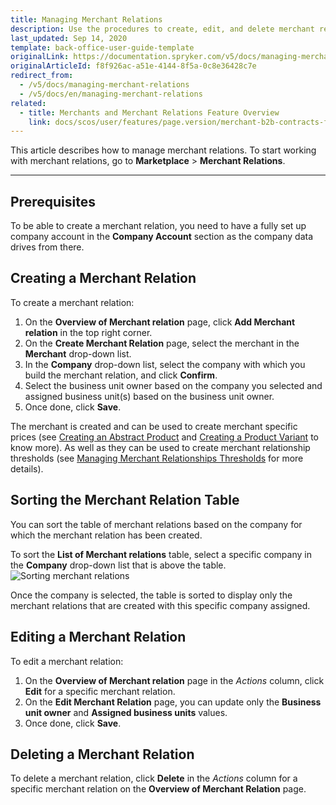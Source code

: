 ```yaml
---
title: Managing Merchant Relations
description: Use the procedures to create, edit, and delete merchant relations, or sort them by the company for which the merchant relation has been created.
last_updated: Sep 14, 2020
template: back-office-user-guide-template
originalLink: https://documentation.spryker.com/v5/docs/managing-merchant-relations
originalArticleId: f8f926ac-a51e-4144-8f5a-0c8e36428c7e
redirect_from:
  - /v5/docs/managing-merchant-relations
  - /v5/docs/en/managing-merchant-relations
related:
  - title: Merchants and Merchant Relations Feature Overview
    link: docs/scos/user/features/page.version/merchant-b2b-contracts-feature-overview.html
---
```


This article describes how to manage merchant relations.
To start working with merchant relations, go to **Marketplace** > **Merchant Relations**.
***
## Prerequisites
To be able to create a merchant relation, you need to have a fully set up company account in the **Company Account** section as the company data drives from there.

## Creating a Merchant Relation
To create a merchant relation:
1. On the **Overview of Merchant relation** page, click **Add Merchant relation** in the top right corner.
2. On the **Create Merchant Relation** page, select the merchant in the **Merchant** drop-down list.
3. In the **Company** drop-down list, select the company with which you build the merchant relation, and click **Confirm**.
4. Select the business unit owner based on the company you selected and assigned business unit(s) based on the business unit owner.
5. Once done, click **Save**.

The merchant is created and can be used to create merchant specific prices (see [Creating an Abstract Product](/docs/scos/user/back-office-user-guides/{{page.version}}/catalog/products/manage-abstract-products-and-product-bundles/create-abstract-products-and-product-bundles.html) and [Creating a Product Variant](/docs/scos/user/back-office-user-guides/{{page.version}}/catalog/products/manage-concrete-products/creating-product-variants.html) to know more). As well as they can be used to create merchant relationship thresholds (see [Managing Merchant Relationships Thresholds](/docs/scos/user/back-office-user-guides/{{page.version}}/administration/thresholds/managing-merchant-order-thresholds.html) for more details).

## Sorting the Merchant Relation Table
You can sort the table of merchant relations based on the company for which the merchant relation has been created.

To sort the **List of Merchant relations** table, select a specific company in the **Company** drop-down list that is above the table.
![Sorting merchant relations](https://spryker.s3.eu-central-1.amazonaws.com/docs/User+Guides/Back+Office+User+Guides/Merchants/Merchant+and+Merchant+Relations/Managing+Merchant+Relations/sorting-merchant-relations.png)

Once the company is selected, the table is sorted to display only the merchant relations that are created with this specific company assigned.

## Editing a Merchant Relation
To edit a merchant relation:
1. On the **Overview of Merchant relation** page in the _Actions_ column, click **Edit** for a specific merchant relation.
2. On the **Edit Merchant Relation** page, you can update only the **Business unit owner** and **Assigned business units** values.
3. Once done, click **Save**.

## Deleting a Merchant Relation
To delete a merchant relation, click **Delete** in the _Actions_ column for a specific merchant relation on the **Overview of Merchant Relation** page.
